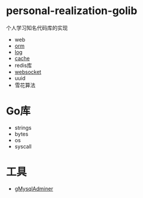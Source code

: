 # personal-realization-golib

个人学习知名代码库的实现

* web
* [orm](https://github.com/laijinhang/personal-realization-golib/tree/master/orm)
* [log](https://github.com/laijinhang/personal-realization-golib/tree/master/log)
* [cache](https://github.com/laijinhang/personal-realization-golib/tree/master/cache)
* redis库
* [websocket](https://github.com/laijinhang/go-tcp-websocket)
* uuid
* 雪花算法

# Go库
* strings
* bytes
* os
* syscall

# 工具
* [gMysqlAdminer](https://github.com/laijinhang/gMysqlAdminer)
